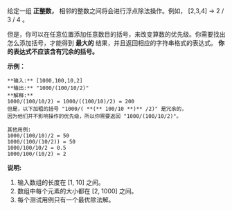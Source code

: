 给定一组 **正整数，** 相邻的整数之间将会进行浮点除法操作。例如， [2,3,4] -> 2 / 3 / 4 。

但是，你可以在任意位置添加任意数目的括号，来改变算数的优先级。你需要找出怎么添加括号，才能得到 **最大的** 结果，并且返回相应的字符串格式的表达式。
**你的表达式不应该含有冗余的括号。**

**示例：**

    
    
    **输入:** [1000,100,10,2]
    **输出:** "1000/(100/10/2)"
    **解释:**
    1000/(100/10/2) = 1000/((100/10)/2) = 200
    但是，以下加粗的括号 "1000/( **(** 100/10 **)** /2)" 是冗余的，
    因为他们并不影响操作的优先级，所以你需要返回 "1000/(100/10/2)"。
    
    其他用例:
    1000/(100/10)/2 = 50
    1000/(100/(10/2)) = 50
    1000/100/10/2 = 0.5
    1000/100/(10/2) = 2
    

**说明:**

  1. 输入数组的长度在 [1, 10] 之间。
  2. 数组中每个元素的大小都在 [2, 1000] 之间。
  3. 每个测试用例只有一个最优除法解。


